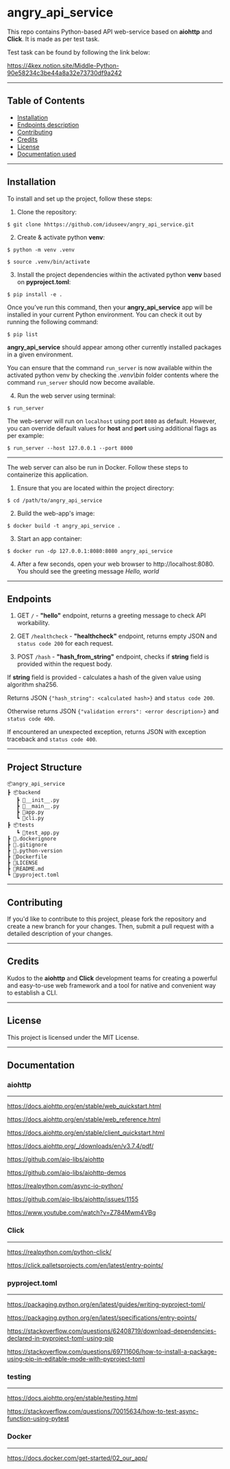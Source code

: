 # angry_api_service

This repo contains Python-based API web-service based on **aiohttp** and **Click**. It is made as per test task.

Test task can be found by following the link below:

https://4kex.notion.site/Middle-Python-90e58234c3be44a8a32e73730df9a242


____________________________________________________________________________________________________________________________________________________
## Table of Contents

- [Installation](#installation)
- [Endpoints description](#endpoints)
- [Contributing](#contributing)
- [Credits](#credits)
- [License](#license)
- [Documentation used](#documentation)


____________________________________________________________________________________________________________________________________________________
## Installation

To install and set up the project, follow these steps:

1. Clone the repository:

```$ git clone hhttps://github.com/iduseev/angry_api_service.git```


2. Create & activate python **venv**:

```$ python -m venv .venv```

```$ source .venv/bin/activate```


3. Install the project dependencies within the activated python **venv** based on **pyproject.toml**:

```$ pip install -e .```

Once you’ve run this command, then your **angry_api_service** app will be installed in your current Python environment. You can check it out by running the following command:

```$ pip list```

**angry_api_service** should appear among other currently installed packages in a given environment.

You can ensure that the command ``run_server`` is now available within the activated python venv by checking the *.venv\bin* folder contents where the command ``run_server`` should now become available.

4. Run the web server using terminal:

```$ run_server```

The web-server will run on ``localhost`` using port ``8080`` as default. However, you can override default values for **host** and **port** using additional flags as per example:

```$ run_server --host 127.0.0.1 --port 8000```

____________________________________________________________________________________________________________________________________________________

The web server can also be run in Docker. Follow these steps to containerize this application.

1. Ensure that you are located within the project directory:

```$ cd /path/to/angry_api_service```


2. Build the web-app's image:

```$ docker build -t angry_api_service .```

3. Start an app container:

```$ docker run -dp 127.0.0.1:8080:8080 angry_api_service```

4. After a few seconds, open your web browser to http://localhost:8080. You should see the greeting message *Hello, world*


____________________________________________________________________________________________________________________________________________________
## Endpoints

1. GET ```/``` - **"hello"** endpoint, returns a greeting message to check API workability.
   
2. GET ```/healthcheck``` - **"healthcheck"** endpoint, returns empty JSON and ``status code 200`` for each request.

3. POST ```/hash``` - **"hash_from_string"** endpoint, checks if **string** field is provided within the request body.

If **string** field is provided - calculates a hash of the given value using algorithm sha256.

Returns JSON ``{"hash_string": <calculated hash>}`` and ``status code 200``.

Otherwise returns JSON ``{"validation errors": <error description>}`` and ``status code 400``.

If encountered an unexpected exception, returns JSON with exception traceback and ``status code 400``.


____________________________________________________________________________________________________________________________________________________
## Project Structure

```
📦angry_api_service
┣ 📦backend
   ┣ 📜__init__.py
   ┣ 📜__main__.py
   ┣ 📜app.py
   ┗ 📜cli.py
┣ 📦tests
   ┗ 📜test_app.py
┣ 📜.dockerignore
┣ 📜.gitignore
┣ 📜.python-version
┣ 📜Dockerfile
┣ 📜LICENSE
┣ 📜README.md
┗ 📜pyproject.toml
```

____________________________________________________________________________________________________________________________________________________
## Contributing

If you'd like to contribute to this project, please fork the repository and create a new branch for your changes. Then, submit a pull request with a detailed description of your changes.


____________________________________________________________________________________________________________________________________________________

## Credits

Kudos to the **aiohttp** and **Click** development teams for creating a powerful and easy-to-use web framework and a tool for native and convenient way to establish a CLI.


____________________________________________________________________________________________________________________________________________________
## License
This project is licensed under the MIT License.


____________________________________________________________________________________________________________________________________________________
## Documentation

### aiohttp
---------------
https://docs.aiohttp.org/en/stable/web_quickstart.html

https://docs.aiohttp.org/en/stable/web_reference.html

https://docs.aiohttp.org/en/stable/client_quickstart.html

https://docs.aiohttp.org/_/downloads/en/v3.7.4/pdf/

https://github.com/aio-libs/aiohttp

https://github.com/aio-libs/aiohttp-demos

https://realpython.com/async-io-python/

https://github.com/aio-libs/aiohttp/issues/1155

https://www.youtube.com/watch?v=Z784Mwm4VBg


### Click
---------------
https://realpython.com/python-click/

https://click.palletsprojects.com/en/latest/entry-points/



### pyproject.toml
---------------
https://packaging.python.org/en/latest/guides/writing-pyproject-toml/

https://packaging.python.org/en/latest/specifications/entry-points/

https://stackoverflow.com/questions/62408719/download-dependencies-declared-in-pyproject-toml-using-pip

https://stackoverflow.com/questions/69711606/how-to-install-a-package-using-pip-in-editable-mode-with-pyproject-toml


### testing
---------------
https://docs.aiohttp.org/en/stable/testing.html

https://stackoverflow.com/questions/70015634/how-to-test-async-function-using-pytest


### Docker
---------------
https://docs.docker.com/get-started/02_our_app/
